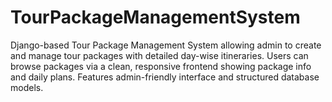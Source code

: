 # TourPackageManagementSystem
Django-based Tour Package Management System allowing admin to create and manage tour packages with detailed day-wise itineraries. Users can browse packages via a clean, responsive frontend showing package info and daily plans. Features admin-friendly interface and structured database models.
